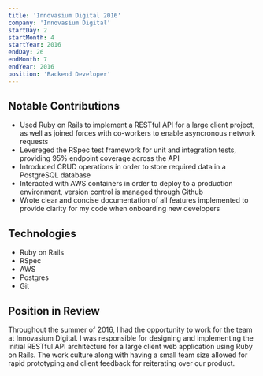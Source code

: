 ```yaml
---
title: 'Innovasium Digital 2016'
company: 'Innovasium Digital'
startDay: 2
startMonth: 4
startYear: 2016
endDay: 26
endMonth: 7
endYear: 2016
position: 'Backend Developer'
---
```


## Notable Contributions

- Used Ruby on Rails to implement a RESTful API for a large client project, as
  well as joined forces with co-workers to enable asyncronous network requests
- Levereged the RSpec test framework for unit and integration tests, providing
  95% endpoint coverage across the API
- Introduced CRUD operations in order to store required data in a PostgreSQL
  database
- Interacted with AWS containers in order to deploy to a production environment,
  version control is managed through Github
- Wrote clear and concise documentation of all features implemented to provide
  clarity for my code when onboarding new developers

## Technologies

- Ruby on Rails
- RSpec
- AWS
- Postgres
- Git

## Position in Review

Throughout the summer of 2016, I had the opportunity to work for the team at
Innovasium Digital. I was responsible for designing and implementing the initial
RESTful API architecture for a large client web application using Ruby on Rails.
The work culture along with having a small team size allowed for rapid prototyping
and client feedback for reiterating over our product.
